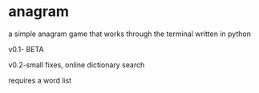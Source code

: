 # anagram
a simple anagram game that works through the terminal written in python

v0.1- BETA

v0.2-small fixes, online dictionary search

requires a word list
